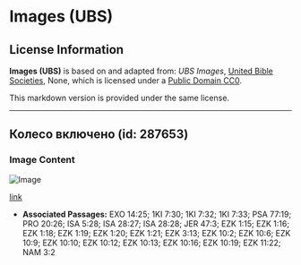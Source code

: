 # Images (UBS)

## License Information

**Images (UBS)** is based on and adapted from: _UBS Images_, [United Bible Societies](https://unitedbiblesocieties.org/), None, which is licensed under a [Public Domain CC0](https://creativecommons.org/public-domain/cc0/).

This markdown version is provided under the same license.



--------------------------------

## Колесо включено (id: 287653)

### Image Content

![Image](https://cdn.aquifer.bible/aquifer-content/resources/Media/WEB-0524_wheel_en.jpg)

[link](https://cdn.aquifer.bible/aquifer-content/resources/Media/WEB-0524_wheel_en.jpg)

* **Associated Passages:** EXO 14:25; 1KI 7:30; 1KI 7:32; 1KI 7:33; PSA 77:19; PRO 20:26; ISA 5:28; ISA 28:27; ISA 28:28; JER 47:3; EZK 1:15; EZK 1:16; EZK 1:18; EZK 1:19; EZK 1:20; EZK 1:21; EZK 3:13; EZK 10:2; EZK 10:6; EZK 10:9; EZK 10:10; EZK 10:12; EZK 10:13; EZK 10:16; EZK 10:19; EZK 11:22; NAM 3:2

